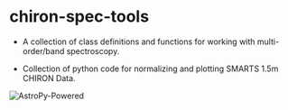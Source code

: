 chiron-spec-tools
=================

- A collection of class definitions and functions for working with
  multi-order/band spectroscopy.

- Collection of python code for normalizing and plotting SMARTS 1.5m CHIRON Data.

![AstroPy-Powered](https://github.com/astropy/astropy-logo/blob/master/generated/astropy_powered.png)
